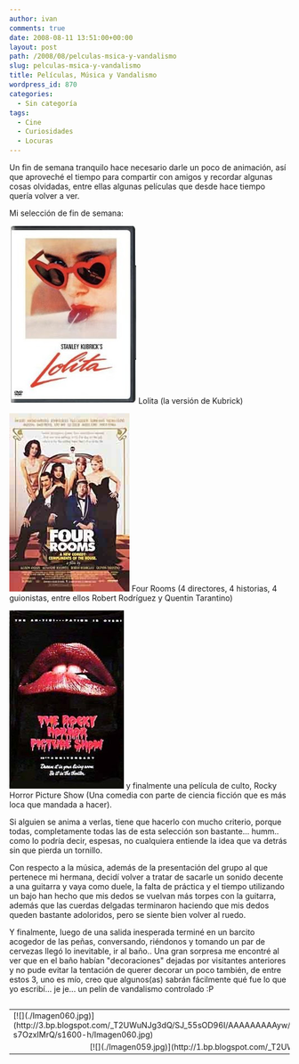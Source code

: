 ```yaml
---
author: ivan
comments: true
date: 2008-08-11 13:51:00+00:00
layout: post
path: /2008/08/pelculas-msica-y-vandalismo
slug: pelculas-msica-y-vandalismo
title: Películas, Música y Vandalismo
wordpress_id: 870
categories:
  - Sin categoría
tags:
  - Cine
  - Curiosidades
  - Locuras
---
```


Un fin de semana tranquilo hace necesario darle un poco de animación, así que aproveché el tiempo para compartir con amigos y recordar algunas cosas olvidadas, entre ellas algunas películas que desde hace tiempo quería volver a ver.

Mi selección de fin de semana:

![](./Lolita.jpg)
Lolita (la versión de Kubrick)

![](./FourRooms.jpg)
Four Rooms (4 directores, 4 historias, 4 guionistas, entre ellos Robert Rodríguez y Quentin Tarantino)

![](./Rocky_horror.jpg)
y finalmente una película de culto, Rocky Horror Picture Show (Una comedia con parte de ciencia ficción que es más loca que mandada a hacer).

Si alguien se anima a verlas, tiene que hacerlo con mucho criterio, porque todas, completamente todas las de esta selección son bastante... humm.. como lo podría decir, espesas, no cualquiera entiende la idea que va detrás sin que pierda un tornillo.

Con respecto a la música, además de la presentación del grupo al que pertenece mi hermana, decidí volver a tratar de sacarle un sonido decente a una guitarra y vaya como duele, la falta de práctica y el tiempo utilizando un bajo han hecho que mis dedos se vuelvan más torpes con la guitarra, además que las cuerdas delgadas terminaron haciendo que mis dedos queden bastante adoloridos, pero se siente bien volver al ruedo.

Y finalmente, luego de una salida inesperada terminé en un barcito acogedor de las peñas, conversando, riéndonos y tomando un par de cervezas llegó lo inevitable, ir al baño.. Una gran sorpresa me encontré al ver que en el baño habían "decoraciones" dejadas por visitantes anteriores y no pude evitar la tentación de querer decorar un poco también, de entre estos 3, uno es mío, creo que algunos(as) sabrán fácilmente qué fue lo que yo escribí... je je... un pelín de vandalismo controlado :P<table cellpadding="0" cellspacing="0" border="0" width="100%" ></table><table cellpadding="0" cellspacing="0" border="0" width="100%" ><tbody ><tr >

<td >[![](./Imagen060.jpg)](http://3.bp.blogspot.com/_T2UWuNJg3dQ/SJ_55sOD96I/AAAAAAAAAyw/T-s7OzxIMrQ/s1600-h/Imagen060.jpg)
</td>

<td >[![](./Baño.jpg)](http://3.bp.blogspot.com/_T2UWuNJg3dQ/SJ_55gpDaAI/AAAAAAAAAy4/1HUSxDiK2qc/s1600-h/Ba%C3%B1o.jpg)
</td>
</tr>
<tr >

<td colspan="2" align="center" >[![](./Imagen059.jpg)](http://1.bp.blogspot.com/_T2UWuNJg3dQ/SJ_55YkKyMI/AAAAAAAAAyo/PafKo0ClV6I/s1600-h/Imagen059.jpg)
</td>
</tr>
</tbody></table>
